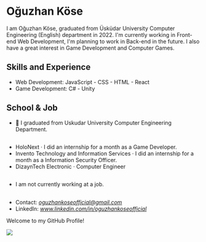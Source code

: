 # Oğuzhan Köse
I am Oğuzhan Köse, graduated from Üsküdar University Computer Engineering (English) department in 2022. I'm currently working in Front-end Web Development, I'm planning to work in Back-end in the future. I also have a great interest in Game Development and Computer Games.

## Skills and Experience
* Web Development:
        JavaScript
      - CSS
      - HTML
      - React
* Game Development:
        C#
      - Unity

## School & Job
- 🏫 I graduated from Uskudar University Computer Engineering Department.
##
- HoloNext · I did an internship for a month as a Game Developer.
- Invento Technology and Information Services · I did an internship for a month as a Information Security Officer.
- DizaynTech Electronic · Computer Engineer
##
- I am not currently working at a job.

##

- Contact: *oguzhankoseofficial@gmail.com*
- LinkedIn: *www.linkedin.com/in/oguzhankoseofficial*

Welcome to my GitHub Profile!

![](https://komarev.com/ghpvc/?username=your-github-username)
